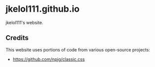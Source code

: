 # jkelol111.github.io
jkelol111's website.

## Credits
This website uses portions of code from various open-source projects:
- https://github.com/npjg/classic.css
